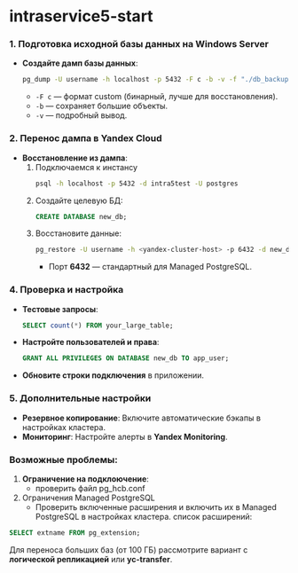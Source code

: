 # intraservice5-start

### 1. **Подготовка исходной базы данных на Windows Server**
   - **Создайте дамп базы данных**:
     ```sh
     pg_dump -U username -h localhost -p 5432 -F c -b -v -f "./db_backup.dump" dbname
     ```
     - `-F c` — формат custom (бинарный, лучше для восстановления).
     - `-b` — сохраняет большие объекты.
     - `-v` — подробный вывод.

### 2. **Перенос дампа в Yandex Cloud**
   - **Восстановление из дампа**:
     1. Подключаемся к инстансу
        ```sh
        psql -h localhost -p 5432 -d intra5test -U postgres
        ```
     3. Создайте целевую БД:
        ```sql
        CREATE DATABASE new_db;
        ```
     4. Восстановите данные:
        ```sh
        pg_restore -U username -h <yandex-cluster-host> -p 6432 -d new_db -v db_backup.dump
        ```
        - Порт **6432** — стандартный для Managed PostgreSQL.

### 4. **Проверка и настройка**
   - **Тестовые запросы**:
     ```sql
     SELECT count(*) FROM your_large_table;
     ```
   - **Настройте пользователей и права**:
     ```sql
     GRANT ALL PRIVILEGES ON DATABASE new_db TO app_user;
     ```
   - **Обновите строки подключения** в приложении.

### 5. **Дополнительные настройки**
   - **Резервное копирование**: Включите автоматические бэкапы в настройках кластера.
   - **Мониторинг**: Настройте алерты в **Yandex Monitoring**.

### Возможные проблемы:
1. **Ограничение на подклоючение**:
   - проверить файл pg_hcb.conf
2. Ограничения Managed PostgreSQL
   - Проверить включенные расширения и включить их в Managed PostgreSQL в настройках кластера.
список расширений:
```sql
SELECT extname FROM pg_extension;
```

Для переноса больших баз (от 100 ГБ) рассмотрите вариант с **логической репликацией** или **yc-transfer**.
